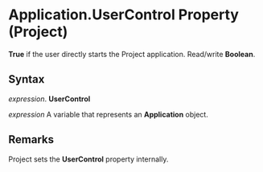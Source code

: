 
# Application.UserControl Property (Project)

 **True** if the user directly starts the Project application. Read/write **Boolean**.


## Syntax

 _expression_. **UserControl**

 _expression_ A variable that represents an **Application** object.


## Remarks

Project sets the  **UserControl** property internally.

